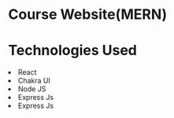 <h1>Course Website(MERN)</h1>
<h1>Technologies Used</h1>
<li>React</li>
<li>Chakra UI</li>
<li>Node JS</li>
<li>Express Js</li>
<li>Express Js</li>
